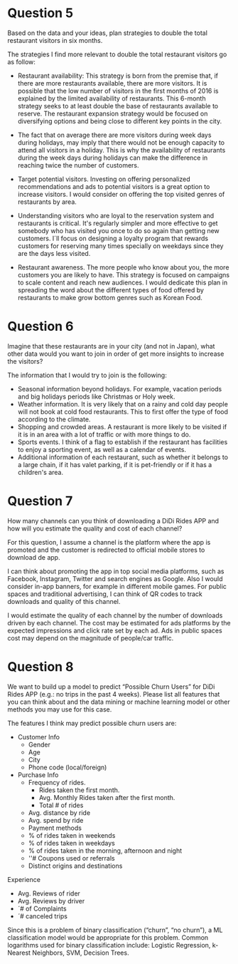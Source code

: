 # Question 5

Based on the data and your ideas, plan strategies to double the total restaurant visitors in six months.

The strategies I find more relevant to double the total restaurant visitors go as follow:

- Restaurant availability: This strategy is born from the premise that, if there are more restaurants available, there are more visitors. It is possible that the low number of visitors in the first months of 2016 is explained by the limited availability of restaurants. This 6-month strategy seeks to at least double the base of restaurants available to reserve. The restaurant expansion strategy would be focused on diversifying options and being close to different key points in the city.

-  The fact that on average there are more visitors during week days during holidays, may imply that there would not be enough capacity to attend all visitors in a holiday. This is why the availability of restaurants during the week days during holidays can make the difference in reaching twice the number of customers.

- Target potential visitors. Investing on offering personalized recommendations and ads to potential visitors is a great option to increase visitors. I would consider on offering the top visited genres of restaurants by area.
- Understanding visitors who are loyal to the reservation system and restaurants is critical. It's regularly simpler and more effective to get somebody who has visited you once to do so again than getting new customers. I´ll focus on designing a loyalty program that rewards customers for reserving many times specially on weekdays since they are the days less visited.
- Restaurant awareness. The more people who know about you, the more customers you are likely to have. This strategy is focused on campaigns to scale content and reach new audiences. I would dedicate this plan in spreading the word about the different types of food offered by restaurants to make grow bottom genres such as Korean Food. 



# Question 6

Imagine that these restaurants are in your city (and not in Japan), what other data would you want to join in order of get more insights to increase the visitors?

The information that I would try to join is the following:

- Seasonal information beyond holidays. For example, vacation periods and big holidays periods like Christmas or Holy week.
- Weather information. It is very likely that on a rainy and cold day people will not book at cold food restaurants. This to first offer the type of food according to the climate.
- Shopping and crowded areas. A restaurant is more likely to be visited if it is in an area with a lot of traffic or with more things to do.
- Sports events. I think of a flag to establish if the restaurant has facilities to enjoy a sporting event, as well as a calendar of events.
- Additional information of each restaurant, such as whether it belongs to a large chain, if it has valet parking, if it is pet-friendly or if it has a children's area.



# Question 7

How many channels can you think of downloading a DiDi Rides APP and how will you estimate the quality and cost of each channel?



For this question, I assume a channel is the platform where the app is promoted and the customer is redirected to official mobile stores to download de app.

I can think about promoting the app in top social media platforms, such as Facebook, Instagram, Twitter and search engines as Google. Also I would consider in-app banners, for example in different mobile games. For public spaces and traditional advertising, I can think of QR codes to track downloads and quality of this channel.

I would estimate the quality of each channel by the number of downloads driven by each channel. The cost may be estimated for ads platforms by the expected impressions and click rate set by each ad. Ads in public spaces cost may depend on the magnitude of people/car traffic.



# Question 8

We want to build up a model to predict “Possible Churn Users” for DiDi Rides APP (e.g.: no trips in the past 4 weeks). Please list all features that you can think about and the data mining or machine learning model or other methods you may use for this case.



The features I think may predict possible churn users are:

- Customer Info
  - Gender
  -  Age
  - City
  - Phone code (local/foreign)
- Purchase Info
  - Frequency of rides. 
    - Rides taken the first month.
    - Avg. Monthly Rides taken after the first month.
    - Total # of rides
  - Avg. distance by ride
  - Avg. spend by ride
  - Payment methods
  - % of rides taken in weekends
  - % of rides taken in weekdays
  - % of rides taken in the morning, afternoon and night
  - ''# Coupons used or referrals
  - Distinct origins and destinations

Experience

- Avg. Reviews of rider
- Avg. Reviews by driver
- ´# of Complaints
- ´# canceled trips



Since this is a problem of binary classification (“churn”, “no churn”), a ML classification model would be appropriate for this problem. Common logarithms used for binary classification include: Logistic Regression, k-Nearest Neighbors, SVM, Decision Trees.